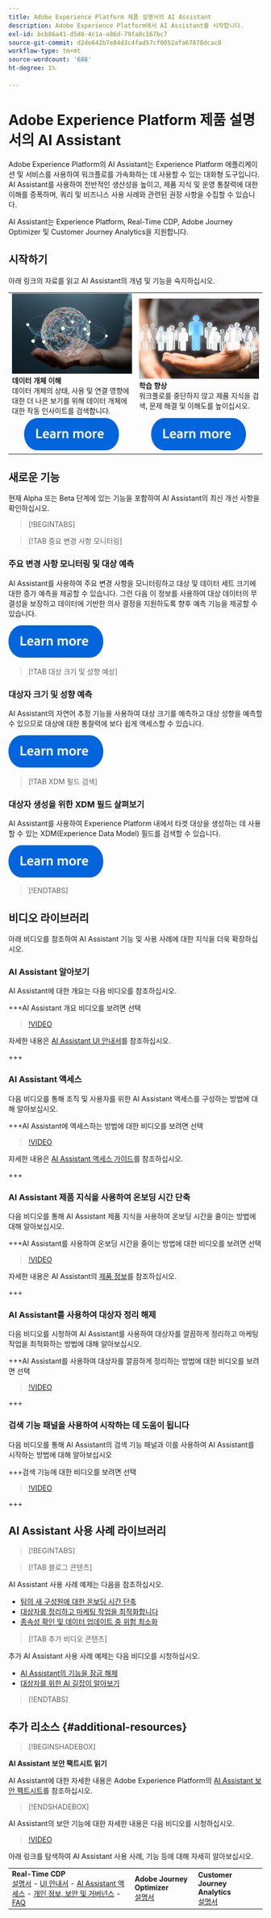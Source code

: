 ```yaml
---
title: Adobe Experience Platform 제품 설명서의 AI Assistant
description: Adobe Experience Platform에서 AI Assistant를 시작합니다.
exl-id: bcb86a41-d5d8-4c1a-a86d-79fa0c167bc7
source-git-commit: d2de642b7e84d3c4fad57cf0052afa67878dcac0
workflow-type: tm+mt
source-wordcount: '688'
ht-degree: 1%

---
```


# Adobe Experience Platform 제품 설명서의 AI Assistant

Adobe Experience Platform의 AI Assistant는 Experience Platform 애플리케이션 및 서비스를 사용하여 워크플로를 가속화하는 데 사용할 수 있는 대화형 도구입니다. AI Assistant를 사용하여 전반적인 생산성을 높이고, 제품 지식 및 운영 통찰력에 대한 이해를 증폭하며, 쿼리 및 비즈니스 사용 사례와 관련된 권장 사항을 수집할 수 있습니다.

AI Assistant는 Experience Platform, Real-Time CDP, Adobe Journey Optimizer 및 Customer Journey Analytics을 지원합니다.

## 시작하기

아래 링크의 자료를 읽고 AI Assistant의 개념 및 기능을 숙지하십시오.

<table style="table-layout:fixed">
  <tr style="border: 0;">
    <td>
    <a href="./home.md#operational-insights"><img src="./assets/landing/ai-get-started.png" style="width:" 100%;max-height: 100%"></a>
    <div><strong>데이터 개체 이해</strong><br/>데이터 개체의 상태, 사용 및 연결 영향에 대한 더 나은 보기를 위해 데이터 개체에 대한 작동 인사이트를 검색합니다.</div>
    </td>
    <td>
    <a href="./home.md#product-knowledge"><img src="./assets/landing/ai-audience.png" style="width:" 100%;max-height: 100%"></a>
    <div><strong>학습 향상</strong><br/>워크플로를 중단하지 않고 제품 지식을 검색, 문제 해결 및 이해도를 높이십시오.</div>
    </td>
  </tr>
  <tr style="border: 0;">
    <td align="center"><a href="./home.md"><img src="../rtcdp/assets/do-not-localize/learn-more-button.svg"></a></td>
    <td align="center"><a href="./home.md#product-knowledge"><img src="../rtcdp/assets/do-not-localize/learn-more-button.svg"></a></td>
    </tr>
</table>


## 새로운 기능

현재 Alpha 또는 Beta 단계에 있는 기능을 포함하여 AI Assistant의 최신 개선 사항을 확인하십시오.

>[!BEGINTABS]

>[!TAB 중요 변경 사항 모니터링]

### 주요 변경 사항 모니터링 및 대상 예측

AI Assistant를 사용하여 주요 변경 사항을 모니터링하고 대상 및 데이터 세트 크기에 대한 증가 예측을 제공할 수 있습니다. 그런 다음 이 정보를 사용하여 대상 데이터의 무결성을 보장하고 데이터에 기반한 의사 결정을 지원하도록 향후 예측 기능을 제공할 수 있습니다.

[![이미지](../rtcdp/assets/do-not-localize/learn-more-button.svg)](./new-features/audience-forecasting.md)

>[!TAB 대상 크기 및 성향 예상]

### 대상자 크기 및 성향 예측

AI Assistant의 자연어 추정 기능을 사용하여 대상 크기를 예측하고 대상 성향을 예측할 수 있으므로 대상에 대한 통찰력에 보다 쉽게 액세스할 수 있습니다.

[![이미지](../rtcdp/assets/do-not-localize/learn-more-button.svg)](./new-features/natural-language.md)

>[!TAB XDM 필드 검색]

### 대상자 생성을 위한 XDM 필드 살펴보기

AI Assistant를 사용하여 Experience Platform 내에서 타겟 대상을 생성하는 데 사용할 수 있는 XDM(Experience Data Model) 필드를 검색할 수 있습니다.

[![이미지](../rtcdp/assets/do-not-localize/learn-more-button.svg)](./new-features/xdm-field-discovery.md)

>[!ENDTABS]

## 비디오 라이브러리

아래 비디오를 참조하여 AI Assistant 기능 및 사용 사례에 대한 지식을 더욱 확장하십시오.

### AI Assistant 알아보기

AI Assistant에 대한 개요는 다음 비디오를 참조하십시오.

+++AI Assistant 개요 비디오를 보려면 선택

>[!VIDEO](https://video.tv.adobe.com/v/3429845?learn=on)

자세한 내용은 [AI Assistant UI 안내서](ui-guide.md)를 참조하십시오.

+++

### AI Assistant 액세스

다음 비디오를 통해 조직 및 사용자를 위한 AI Assistant 액세스를 구성하는 방법에 대해 알아보십시오.

+++AI Assistant에 액세스하는 방법에 대한 비디오를 보려면 선택

>[!VIDEO](https://video.tv.adobe.com/v/3436470/?learn=on)

자세한 내용은 [AI Assistant 액세스 가이드](access.md)를 참조하십시오.

+++

### AI Assistant 제품 지식을 사용하여 온보딩 시간 단축

다음 비디오를 통해 AI Assistant 제품 지식을 사용하여 온보딩 시간을 줄이는 방법에 대해 알아보십시오.

+++AI Assistant를 사용하여 온보딩 시간을 줄이는 방법에 대한 비디오를 보려면 선택

>[!VIDEO](https://video.tv.adobe.com/v/3438032/?learn=on)

자세한 내용은 AI Assistant의 [제품 정보](home.md#product-knowledge)를 참조하십시오.

+++

### AI Assistant를 사용하여 대상자 정리 해제

다음 비디오를 시청하여 AI Assistant를 사용하여 대상자를 깔끔하게 정리하고 마케팅 작업을 최적화하는 방법에 대해 알아보십시오.

+++AI Assistant를 사용하여 대상자를 깔끔하게 정리하는 방법에 대한 비디오를 보려면 선택

>[!VIDEO](https://video.tv.adobe.com/v/3435532?learn=on)

+++

### 검색 기능 패널을 사용하여 시작하는 데 도움이 됩니다

다음 비디오를 통해 AI Assistant의 검색 기능 패널과 이를 사용하여 AI Assistant를 시작하는 방법에 대해 알아보십시오

+++검색 기능에 대한 비디오를 보려면 선택

>[!VIDEO](https://video.tv.adobe.com/v/3440962/?learn=on)

+++

## AI Assistant 사용 사례 라이브러리

>[!BEGINTABS]

>[!TAB 블로그 콘텐츠]

AI Assistant 사용 사례 예제는 다음을 참조하십시오.

* [팀의 새 구성원에 대한 온보딩 시간 단축](https://experienceleaguecommunities.adobe.com/t5/adobe-experience-platform-blogs/onboard-new-team-members-in-less-than-half-the-time-with-ai/ba-p/706153)
* [대상자를 정리하고 마케팅 작업을 최적화합니다](https://experienceleaguecommunities.adobe.com/t5/adobe-experience-platform-blogs/ai-assistant-helps-optimize-marketing-operations-by-de/ba-p/696002)
* [종속성 확인 및 데이터 업데이트 중 위험 최소화](https://experienceleaguecommunities.adobe.com/t5/adobe-experience-platform-blogs/ai-assistant-minimizes-risk-during-data-updates-by-checking/ba-p/713364)

>[!TAB 추가 비디오 콘텐츠]

추가 AI Assistant 사용 사례 예제는 다음 비디오를 시청하십시오.

* [AI Assistant의 기능을 잠금 해제](https://www.youtube.com/watch?v=J48CNmcV7wc)
* [대상자를 위한 AI 길잡이 알아보기](https://www.youtube.com/live/DYsyii7ldck)

>[!ENDTABS]

## 추가 리소스 {#additional-resources}

>[!BEGINSHADEBOX]

**AI Assistant 보안 팩트시트 읽기**

AI Assistant에 대한 자세한 내용은 Adobe Experience Platform의 [AI Assistant 보안 팩트시트](https://www.adobe.com/content/dam/cc/en/trust-center/ungated/whitepapers/experience-cloud/adobe-ai-assistant-in-aep-security-fact-sheet.pdf)를 참조하십시오.

>[!ENDSHADEBOX]

AI Assistant의 보안 기능에 대한 자세한 내용은 다음 비디오를 시청하십시오.

>[!VIDEO](https://video.tv.adobe.com/v/3441066/?learn=on)

아래 링크를 탐색하여 AI Assistant 사용 사례, 기능 등에 대해 자세히 알아보십시오.

<table style="table-layout:fixed"><tr style="border: 0;">
<td><strong>Real-Time CDP</strong><br/>
<a href="./home.md" target="_blank">설명서</a> - <a href="./ui-guide.md" target="_blank">UI 안내서</a> - <a href="./access.md" target="_blank">AI Assistant 액세스</a> - <a href="./privacy.md" target="_blank">개인 정보, 보안 및 거버넌스</a> - <a href="./faq.md" target="_blank">FAQ</a>
</td>
<td><strong>Adobe Journey Optimizer</strong><br/>
<a href="https://experienceleague.adobe.com/en/docs/journey-optimizer/using/get-started/ai-assistant" target="_blank">설명서</a>
</td>
<td><strong>Customer Journey Analytics</strong><br/>
<a href="https://experienceleague.adobe.com/en/docs/analytics-platform/using/ai-assistant" target="_blank">설명서</a>
</td>
</tr></table>
